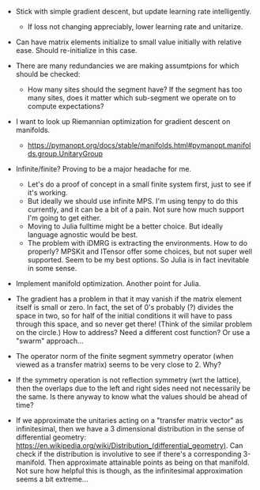* Stick with simple gradient descent, but update learning rate intelligently.
    * If loss not changing appreciably, lower learning rate and unitarize.
* Can have matrix elements initialize to small value initially with relative ease. Should re-initialize in this case.
* There are many redundancies we are making assumtpions for which should be checked:
    * How many sites should the segment have? If the segment has too many sites, does it matter which sub-segment we operate on to compute expectations?

* I want to look up Riemannian optimization for gradient descent on manifolds.
    * https://pymanopt.org/docs/stable/manifolds.html#pymanopt.manifolds.group.UnitaryGroup

* Infinite/finite? Proving to be a major headache for me.
    * Let's do a proof of concept in a small finite system first, just to see if it's working.
    * But ideally we should use infinite MPS. I'm using tenpy to do this currently, and it can be a bit of a pain. Not sure how much support I'm going to get either.
    * Moving to Julia fulltime might be a better choice. But ideally language agnostic would be best.
    * The problem with iDMRG is extracting the environments. How to do properly? MPSKit and ITensor offer some choices, but not super well supported. Seem to be my best options. So Julia is in fact inevitable in some sense.


* Implement manifold optimization. Another point for Julia.

* The gradient has a problem in that it may vanish if the matrix element itself is small or zero. In fact, the set of 0's probably (?) divides the space in two, so for half of the initial conditions it will have to pass through this space, and so never get there! (Think of the similar problem on the circle.) How to address? Need a different cost function? Or use a "swarm" approach...

* The operator norm of the finite segment symmetry operator (when viewed as a transfer matrix) seems to be very close to 2. Why?

* If the symmetry operation is not reflection symmetry (wrt the lattice), then the overlaps due to the left and right sides need not necessarily be the same. Is there anyway to know what the values should be ahead of time?

* If we approximate the unitaries acting on a "transfer matrix vector" as infinitesimal, then we have a 3 dimensional distribution in the sense of differential geometry: https://en.wikipedia.org/wiki/Distribution_(differential_geometry). Can check if the distribution is involutive to see if there's a corresponding 3-manifold. Then approximate attainable points as being on that manifold. Not sure how helpful this is though, as the infinitesimal approximation seems a bit extreme...